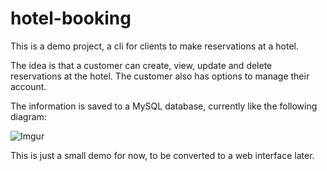 # hotel-booking
This is a demo project, a cli for clients to make reservations at a hotel.

The idea is that a customer can create, view, update and delete reservations at the hotel. The customer also has options to manage their account.

The information is saved to a MySQL database, currently like the following diagram:

![Imgur](https://imgur.com/P9E0Hic)

This is just a small demo for now, to be converted to a web interface later.
